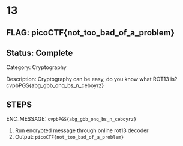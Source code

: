 # 13

## FLAG: picoCTF{not_too_bad_of_a_problem}

## Status: Complete

Category: Cryptography

Description: Cryptography can be easy, do you know what ROT13 is? cvpbPGS{abg_gbb_onq_bs_n_ceboyrz}

## STEPS

ENC_MESSAGE: `cvpbPGS{abg_gbb_onq_bs_n_ceboyrz}`

1. Run encrypted message through online rot13 decoder
2. Output: `picoCTF{not_too_bad_of_a_problem}`
